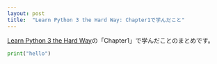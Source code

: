 ```yaml
---
layout: post
title:  "Learn Python 3 the Hard Way: Chapter1で学んだこと"
---
```


[Learn Python 3 the Hard Way](https://learnpythonthehardway.org/)の「Chapter1」で学んだことのまとめです。

```python
print("hello")
```





